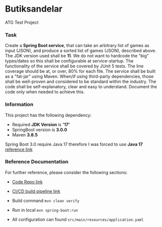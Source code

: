# Butiksandelar

ATG Test Project

### Task

Create a **Spring Boot service**, that can take an arbitrary list of games as input (JSON), and produce a sorted list of
games (JSON), described above.
The JDK version used shall be **11**.
We do not want to hardcode the "big" types/dates so this shall be configurable at service-startup.
The functionality of the service shall be covered by JUnit 5 tests. The line coverage should be at, or over, 80% for
each file.
The service shall be built as a "fat-jar" using Maven.
When/if using third-party dependencies, those shall be well-proven and considered to be standard within the industry.
The code shall be self-explanatory, clear and easy to understand. Document the code only when needed to achieve this.

### Information

This project has the following dependency:

* Required **JDK Version** is **'17'**
* SpringBoot version is **3.0.0**
* Maven **3.8.5**

Spring Boot 3.0 require Java 17 therefore I was forced to use **Java 17**
[reference link](https://spring.io/blog/2022/05/24/preparing-for-spring-boot-3-0)

### Reference Documentation

For further reference, please consider the following sections:

* [Code Repo link](https://github.com/neerajshandilya/Butiksandelar)
* [CI/CD build pipeline link](https://github.com/neerajshandilya/Butiksandelar/actions/workflows/maven.yml)

* Build command `mvn clean verify`
* Run in local `mvn spring-boot:run`
* All configuration can found `src/main/resources/application.yaml`